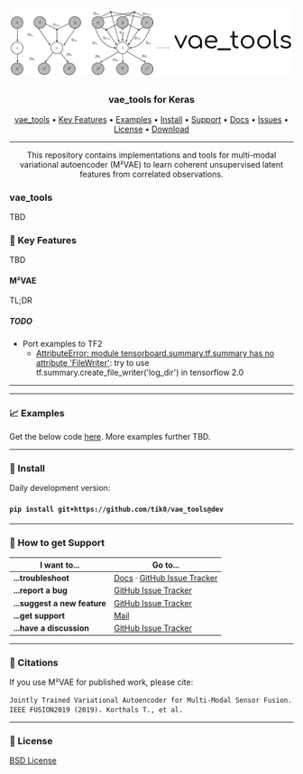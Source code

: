 <h1 align="center">
  <br>
  <a href="https://github.com/tik0/vae_tools"><img src="https://github.com/tik0/vae_tools/raw/dev_cvae/docs/media/vae_tools.png" alt="vae_tools" width="500"></a>
  <br>
</h1>

<h3 align="center">vae_tools for Keras</h3>

<p align="center">
  <a href="#vae_tools">vae_tools</a> •
  <a href="#Key-Features">Key Features</a> •
  <a href="#Examples">Examples</a> •
  <a href="#Install">Install</a> •
  <a href="#Support">Support</a> •
  <a href="https://github.com/tik0/vae_tools/tree/dev/docs">Docs</a> •
  <a href="https://github.com/tik0/vae_tools/issues">Issues</a> •
  <a href="#License">License</a> •
  <a href="https://github.com/tik0/vae_tools/archive/dev.zip">Download</a>
</p>
<hr>
<p align="center">
This repository contains implementations and tools for multi-modal variational autoencoder (M²VAE) to learn coherent unsupervised latent features from correlated observations.

### vae_tools

TBD

### :wrench: Key Features

TBD

#### M²VAE

TL;DR

##### TODO

- Port examples to TF2
    - [AttributeError: module tensorboard.summary.tf.summary has no attribute 'FileWriter'](https://github.com/eriklindernoren/PyTorch-YOLOv3/issues/327): try to use tf.summary.create_file_writer('log_dir') in tensorflow 2.0

<hr>



<hr>

### 📈 Examples

Get the below code [here](https://github.com/tik0/vae_tools/tree/dev/examples). More examples further TBD.

<hr>

### 💾 Install

Daily development version:

#### `pip install git+https://github.com/tik0/vae_tools@dev`

<hr>

### 💬 How to get Support

| I want to...                     | Go to...                                                  |
| -------------------------------- | ---------------------------------------------------------- |
| **...troubleshoot**           | [Docs] · [GitHub Issue Tracker]                   |
| **...report a bug**           | [GitHub Issue Tracker]                                     |
| **...suggest a new feature**  | [GitHub Issue Tracker]                                     |
| **...get support**            | [Mail]                         |
| **...have a discussion**      | [GitHub Issue Tracker]                                            |

[github issue tracker]: https://github.com/tik0/vae_tools/issues
[docs]: https://tik0.github.io/vae_tools/
[mail]: mailto:tkorthals@cit-ec.uni-bielefeld.de

<hr>

### 📢 Citations

If you use M²VAE for published work, please cite:

`Jointly Trained Variational Autoencoder for Multi-Modal Sensor Fusion. IEEE FUSION2019 (2019). Korthals T., et al.`

<hr>

### 📃 License

[BSD License](https://github.com/tik0/vae_tools/blob/master/LICENSE)
